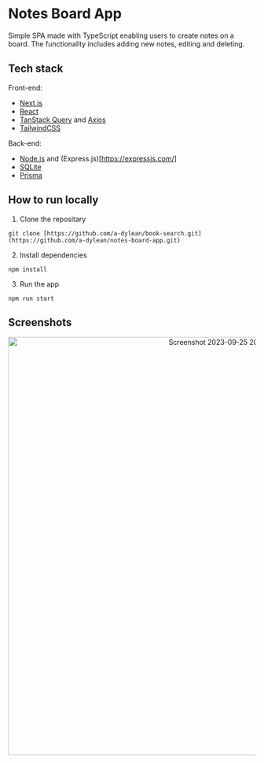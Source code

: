 # Notes Board App #
Simple SPA made with TypeScript enabling users to create notes on a board. The functionality includes adding new notes, editing and deleting.

## Tech stack ##
Front-end:
* [Next.js](https://nextjs.org/docs)
* [React](https://react.dev/)
* [TanStack Query](https://tanstack.com/query/latest/docs/react/overview) and [Axios](https://axios-http.com/docs/intro)
* [TailwindCSS](https://tailwindcss.com/)

Back-end:
* [Node.js](https://nodejs.org/en/docs) and (Express.js)[https://expressjs.com/]
* [SQLite](https://www.sqlite.org/index.html)
* [Prisma](https://www.prisma.io/docs)

## How to run locally ##
1. Clone the repositary
```
git clone [https://github.com/a-dylean/book-search.git](https://github.com/a-dylean/notes-board-app.git)
```
2. Install dependencies
```
npm install
```
3. Run the app
```
npm run start
```

## Screenshots ##
<p align="center" width="100%">
<img width="850" alt="Screenshot 2023-09-25 201337" src="https://github.com/a-dylean/notes-board-app/assets/83976465/2a9c5bba-3cee-4f85-a5e7-f6381aa74e04">
</p>
